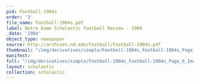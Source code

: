 ```yaml
---
pid: Football-1904s
order: '3'
file_name: Football-1904s.pdf
label: Notre Dame Scholastic Football Review - 1904
_date: '1904'
object_type: newspaper
source: http://archives.nd.edu/Football/Football-1904s.pdf
thumbnail: "/img/derivatives/simple/Football-1904s_Football-1904s_Page_6_Image_0001/thumbnail.jpg"
manifest:
full: "/img/derivatives/simple/Football-1904s_Football-1904s_Page_6_Image_0001/fullwidth.jpg"
layout: scholastic
collection: scholastic
---
```

